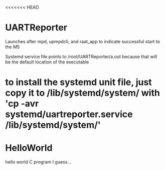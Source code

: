 <<<<<<< HEAD
# UARTReporter
Launches after mpd, upmpdcli, and raat_app to indicate successful start to the M5

Systemd service file points to /root/UARTReporter/a.out because that will be the default location of the executable

to install the systemd unit file, just copy it to /lib/systemd/system/ with
'cp -avr systemd/uartreporter.service /lib/systemd/system/'
=======
# HelloWorld
hello world C program I guess...
